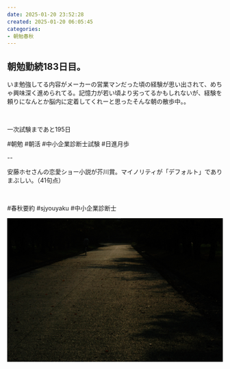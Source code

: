```yaml
---
date: 2025-01-20 23:52:28
created: 2025-01-20 06:05:45
categories:
- 朝勉春秋
---
```


## 朝勉勤続183日目。

いま勉強してる内容がメーカーの営業マンだった頃の経験が思い出されて、めちゃ興味深く進められてる。記憶力が若い頃より劣ってるかもしれないが、経験を頼りになんとか脳内に定着してくれーと思ったそんな朝の散歩中。。

<br>

一次試験まであと195日

#朝勉 #朝活 #中小企業診断士試験 #日進月歩

  

\--

安藤ホセさんの恋愛ショー小説が芥川賞。マイノリティが「デフォルト」でありまぶしい。（41句点）

<br>

#春秋要約 #sjyouyaku #中小企業診断士

![](Files/DSC_5947.jpg)
